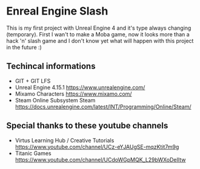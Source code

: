 # Enreal Engine Slash
This is my first project with Unreal Engine 4 and it's type always changing (temporary). First I wan't to make a Moba game, now it looks more than a hack 'n' slash game and I don't know yet what will happen with this project in the future :)

## Techincal informations
- GIT + GIT LFS
- Unreal Engine 4.15.1 https://www.unrealengine.com/
- Mixamo Characters https://www.mixamo.com/
- Steam Online Subsystem Steam https://docs.unrealengine.com/latest/INT/Programming/Online/Steam/

## Special thanks to these youtube channels
- Virtus Learning Hub / Creative Tutorials https://www.youtube.com/channel/UCz-eYJAUgSE-mqzKtit7m9g
- Titanic Games https://www.youtube.com/channel/UCdoWGpMQK_L29bWXoDeIItw
